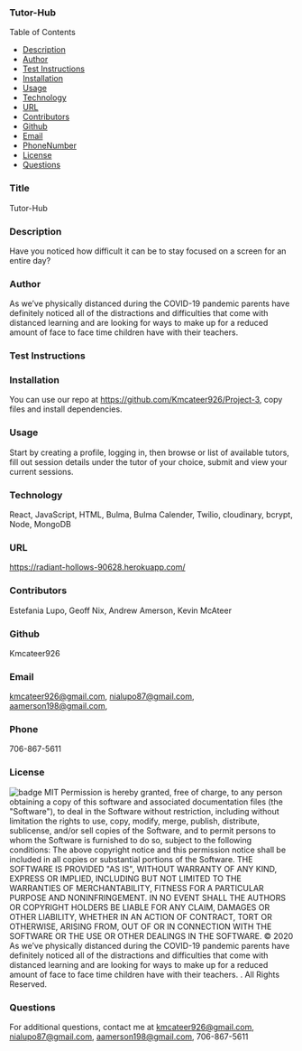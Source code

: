 ### Tutor-Hub
  Table of Contents
  * [Description](#description)
  * [Author](#author)
  * [Test Instructions](#testInstructions)
  * [Installation](#installation)
  * [Usage](#usage)
  * [Technology](#technology)
  * [URL](#homepage)
  * [Contributors](#contributors)
  * [Github](#github)
  * [Email](#email)
  * [PhoneNumber](#phoneNumber)
  * [License](#license)
  * [Questions](#questions)
  
  ### Title
  Tutor-Hub
  ### Description
  Have you noticed how difficult it can be to stay focused on a screen for an entire day?
  ### Author
  As we’ve physically distanced during the COVID-19 pandemic parents have definitely noticed all of the distractions and difficulties that come with distanced learning and are looking for ways to make up for a reduced amount of face to face time children have with their teachers. 
  ### Test Instructions
  
  ### Installation
  You can use our repo at https://github.com/Kmcateer926/Project-3, copy files and install dependencies. 
  ### Usage
  Start by creating a profile, logging in, then browse or list of available tutors, fill out session details under the tutor of your choice, submit and view your current sessions.
  ### Technology
  React, JavaScript, HTML, Bulma, Bulma Calender, Twilio, cloudinary, bcrypt, Node, MongoDB 
  ### URL
  https://radiant-hollows-90628.herokuapp.com/
  ### Contributors
  Estefania Lupo, Geoff Nix, Andrew Amerson, Kevin McAteer
   ### Github 
  Kmcateer926
  ### Email
  kmcateer926@gmail.com, nialupo87@gmail.com, aamerson198@gmail.com,
  ### Phone
  706-867-5611
  ### License
  ![badge](https://img.shields.io/badge/MIT-License-<color>)
  MIT
  Permission is hereby granted, free of charge, to any person obtaining a copy of this software and associated documentation files (the "Software"), to deal in the Software without restriction, including without limitation the rights to use, copy, modify, merge, publish, distribute, sublicense, and/or sell copies of the Software, and to permit persons to whom the Software is furnished to do so, subject to the following conditions: The above copyright notice and this permission notice shall be included in all copies or substantial portions of the Software.
  THE SOFTWARE IS PROVIDED "AS IS", WITHOUT WARRANTY OF ANY KIND, EXPRESS OR IMPLIED, INCLUDING BUT NOT LIMITED TO THE WARRANTIES OF MERCHANTABILITY, FITNESS FOR A PARTICULAR PURPOSE AND NONINFRINGEMENT. IN NO EVENT SHALL THE AUTHORS OR COPYRIGHT HOLDERS BE LIABLE FOR ANY CLAIM, DAMAGES OR OTHER LIABILITY, WHETHER IN AN ACTION OF CONTRACT, TORT OR OTHERWISE, ARISING FROM, OUT OF OR IN CONNECTION WITH THE SOFTWARE OR THE USE OR OTHER DEALINGS IN THE SOFTWARE.
  © 2020 As we’ve physically distanced during the COVID-19 pandemic parents have definitely noticed all of the distractions and difficulties that come with distanced learning and are looking for ways to make up for a reduced amount of face to face time children have with their teachers. .  All Rights Reserved.
  ### Questions
  For additional questions, contact me at kmcateer926@gmail.com, nialupo87@gmail.com, aamerson198@gmail.com, 706-867-5611
